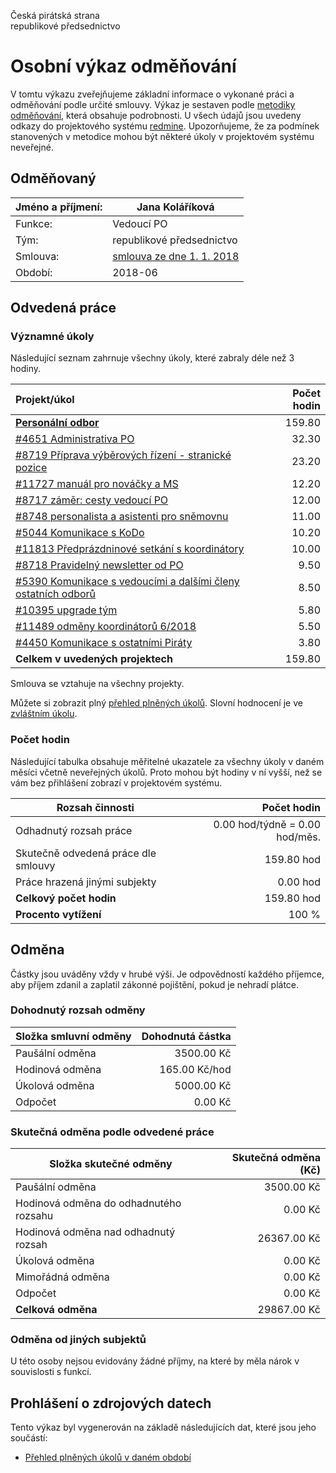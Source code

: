 Česká pirátská strana  
republikové předsednictvo

Osobní výkaz odměňování
=======================

V tomtu výkazu zveřejňujeme základní informace o vykonané práci a odměňování
podle určité smlouvy. Výkaz je sestaven podle [metodiky odměňování][metodika],
která obsahuje podrobnosti. U všech údajů jsou uvedeny odkazy do projektového
systému [redmine](https://redmine.pirati.cz). Upozorňujeme, že za podmínek
stanovených v metodice mohou být některé úkoly v projektovém systému neveřejné.

Odměňovaný
----------

Jméno a příjmení:                      | Jana Koláříková
-----------------------                | --------------------
Funkce:                                | Vedoucí PO
Tým:                                   | republikové předsednictvo
Smlouva:                               | [smlouva ze dne 1. 1. 2018][smlouva]
Období:                                | 2018-06


Odvedená práce
--------------

### Významné úkoly

Následující seznam zahrnuje všechny úkoly, které zabraly déle než 3 hodiny.

| Projekt/úkol                                                           |   Počet hodin |
|:-----------------------------------------------------------------------|--------------:|
| **[Personální odbor][p76]**                                            |        159.80 |
| [#4651 Administrativa PO][t4651]                                       |         32.30 |
| [#8719 Příprava výběrových řízení - stranické pozice][t8719]           |         23.20 |
| [#11727 manuál pro nováčky a MS][t11727]                               |         12.20 |
| [#8717 záměr: cesty vedoucí PO][t8717]                                 |         12.00 |
| [#8748 personalista a asistenti pro sněmovnu][t8748]                   |         11.00 |
| [#5044 Komunikace s KoDo][t5044]                                       |         10.20 |
| [#11813 Předprázdninové setkání s koordinátory][t11813]                |         10.00 |
| [#8718 Pravidelný newsletter od PO][t8718]                             |          9.50 |
| [#5390 Komunikace s vedoucími a dalšími členy ostatních odborů][t5390] |          8.50 |
| [#10395 upgrade tým][t10395]                                           |          5.80 |
| [#11489 odměny koordinátorů 6/2018][t11489]                            |          5.50 |
| [#4450 Komunikace s ostatními Piráty][t4450]                           |          3.80 |
| **Celkem v uvedených projektech**                                      |        159.80 |

Smlouva se vztahuje na všechny projekty. 

Můžete si zobrazit plný [přehled plněných úkolů][tasklist].
Slovní hodnocení je ve [zvláštním úkolu][hodnoceni].


### Počet hodin

Následující tabulka obsahuje měřitelné ukazatele za všechny úkoly v daném měsíci
včetně neveřejných úkolů. Proto mohou být hodiny v ní vyšší, než se vám bez
přihlášení zobrazí v projektovém systému.

Rozsah činnosti                        | Počet hodin
--------------                         | ----------:
Odhadnutý rozsah práce                 |   0.00 hod/týdně =   0.00 hod/měs.
Skutečně odvedená práce dle smlouvy    | 159.80 hod
Práce hrazená jinými subjekty          |   0.00 hod
**Celkový počet hodin**                | 159.80 hod
**Procento vytížení**                  |  100 %

Odměna
------

Částky jsou uváděny vždy v hrubé výši. Je odpovědností každého příjemce, aby
příjem zdanil a zaplatil zákonné pojištění, pokud je nehradí plátce.

### Dohodnutý rozsah odměny

Složka smluvní odměny                  | Dohodnutá částka
----------------                       | ------------------:
Paušální odměna                        |  3500.00 Kč
Hodinová odměna                        |   165.00 Kč/hod
Úkolová odměna                         |  5000.00 Kč
Odpočet                                |     0.00 Kč

### Skutečná odměna podle odvedené práce

Složka skutečné odměny                 | Skutečná odměna (Kč)
---------------------                  | ---------------------:
Paušální odměna                        |  3500.00 Kč
Hodinová odměna do odhadnutého rozsahu |     0.00 Kč
Hodinová odměna nad odhadnutý rozsah   | 26367.00 Kč
Úkolová odměna                         |     0.00 Kč
Mimořádná odměna                       |     0.00 Kč
Odpočet                                |     0.00 Kč
**Celková odměna**                     | 29867.00 Kč


### Odměna od jiných subjektů

U této osoby nejsou evidovány žádné příjmy, na které by měla nárok v souvislosti s funkcí.


Prohlášení o zdrojových datech
------------------------------

Tento výkaz byl vygenerován na základě následujících dat, které jsou jeho součástí:

* [Přehled plněných úkolů v daném období](user_report.csv)

[hodnoceni]: https://redmine.pirati.cz/issues/
[metodika]: https://redmine.pirati.cz/projects/po/wiki/Odmenovani


[p76]: https://redmine.pirati.cz/time_entries?c[]=project&c[]=user&c[]=activity&c[]=issue&c[]=hours&c[]=cf_16&c[]=spent_on&f[]=spent_on&f[]=user_id&f[]=&op[spent_on]=><&op[user_id]==&utf8=%E2%9C%93&v[spent_on][]=2018-06-01&v[spent_on][]=2018-06-30&v[user_id][]=2&v[user_id][]=2&v[user_id][]=0&f[]=project_id&op[project_id]==&v[project_id][]=76

[t4651]: https://redmine.pirati.cz/issues/4651/time_entries?c[]=project&c[]=user&c[]=activity&c[]=issue&c[]=hours&c[]=cf_16&c[]=spent_on&f[]=spent_on&f[]=user_id&f[]=&op[spent_on]=><&op[user_id]==&utf8=%E2%9C%93&v[spent_on][]=2018-06-01&v[spent_on][]=2018-06-30&v[user_id][]=2&v[user_id][]=2&v[user_id][]=0

[t8719]: https://redmine.pirati.cz/issues/8719/time_entries?c[]=project&c[]=user&c[]=activity&c[]=issue&c[]=hours&c[]=cf_16&c[]=spent_on&f[]=spent_on&f[]=user_id&f[]=&op[spent_on]=><&op[user_id]==&utf8=%E2%9C%93&v[spent_on][]=2018-06-01&v[spent_on][]=2018-06-30&v[user_id][]=2&v[user_id][]=2&v[user_id][]=0

[t11727]: https://redmine.pirati.cz/issues/11727/time_entries?c[]=project&c[]=user&c[]=activity&c[]=issue&c[]=hours&c[]=cf_16&c[]=spent_on&f[]=spent_on&f[]=user_id&f[]=&op[spent_on]=><&op[user_id]==&utf8=%E2%9C%93&v[spent_on][]=2018-06-01&v[spent_on][]=2018-06-30&v[user_id][]=2&v[user_id][]=2&v[user_id][]=0

[t8717]: https://redmine.pirati.cz/issues/8717/time_entries?c[]=project&c[]=user&c[]=activity&c[]=issue&c[]=hours&c[]=cf_16&c[]=spent_on&f[]=spent_on&f[]=user_id&f[]=&op[spent_on]=><&op[user_id]==&utf8=%E2%9C%93&v[spent_on][]=2018-06-01&v[spent_on][]=2018-06-30&v[user_id][]=2&v[user_id][]=2&v[user_id][]=0

[t8748]: https://redmine.pirati.cz/issues/8748/time_entries?c[]=project&c[]=user&c[]=activity&c[]=issue&c[]=hours&c[]=cf_16&c[]=spent_on&f[]=spent_on&f[]=user_id&f[]=&op[spent_on]=><&op[user_id]==&utf8=%E2%9C%93&v[spent_on][]=2018-06-01&v[spent_on][]=2018-06-30&v[user_id][]=2&v[user_id][]=2&v[user_id][]=0

[t5044]: https://redmine.pirati.cz/issues/5044/time_entries?c[]=project&c[]=user&c[]=activity&c[]=issue&c[]=hours&c[]=cf_16&c[]=spent_on&f[]=spent_on&f[]=user_id&f[]=&op[spent_on]=><&op[user_id]==&utf8=%E2%9C%93&v[spent_on][]=2018-06-01&v[spent_on][]=2018-06-30&v[user_id][]=2&v[user_id][]=2&v[user_id][]=0

[t11813]: https://redmine.pirati.cz/issues/11813/time_entries?c[]=project&c[]=user&c[]=activity&c[]=issue&c[]=hours&c[]=cf_16&c[]=spent_on&f[]=spent_on&f[]=user_id&f[]=&op[spent_on]=><&op[user_id]==&utf8=%E2%9C%93&v[spent_on][]=2018-06-01&v[spent_on][]=2018-06-30&v[user_id][]=2&v[user_id][]=2&v[user_id][]=0

[t8718]: https://redmine.pirati.cz/issues/8718/time_entries?c[]=project&c[]=user&c[]=activity&c[]=issue&c[]=hours&c[]=cf_16&c[]=spent_on&f[]=spent_on&f[]=user_id&f[]=&op[spent_on]=><&op[user_id]==&utf8=%E2%9C%93&v[spent_on][]=2018-06-01&v[spent_on][]=2018-06-30&v[user_id][]=2&v[user_id][]=2&v[user_id][]=0

[t5390]: https://redmine.pirati.cz/issues/5390/time_entries?c[]=project&c[]=user&c[]=activity&c[]=issue&c[]=hours&c[]=cf_16&c[]=spent_on&f[]=spent_on&f[]=user_id&f[]=&op[spent_on]=><&op[user_id]==&utf8=%E2%9C%93&v[spent_on][]=2018-06-01&v[spent_on][]=2018-06-30&v[user_id][]=2&v[user_id][]=2&v[user_id][]=0

[t10395]: https://redmine.pirati.cz/issues/10395/time_entries?c[]=project&c[]=user&c[]=activity&c[]=issue&c[]=hours&c[]=cf_16&c[]=spent_on&f[]=spent_on&f[]=user_id&f[]=&op[spent_on]=><&op[user_id]==&utf8=%E2%9C%93&v[spent_on][]=2018-06-01&v[spent_on][]=2018-06-30&v[user_id][]=2&v[user_id][]=2&v[user_id][]=0

[t11489]: https://redmine.pirati.cz/issues/11489/time_entries?c[]=project&c[]=user&c[]=activity&c[]=issue&c[]=hours&c[]=cf_16&c[]=spent_on&f[]=spent_on&f[]=user_id&f[]=&op[spent_on]=><&op[user_id]==&utf8=%E2%9C%93&v[spent_on][]=2018-06-01&v[spent_on][]=2018-06-30&v[user_id][]=2&v[user_id][]=2&v[user_id][]=0

[t4450]: https://redmine.pirati.cz/issues/4450/time_entries?c[]=project&c[]=user&c[]=activity&c[]=issue&c[]=hours&c[]=cf_16&c[]=spent_on&f[]=spent_on&f[]=user_id&f[]=&op[spent_on]=><&op[user_id]==&utf8=%E2%9C%93&v[spent_on][]=2018-06-01&v[spent_on][]=2018-06-30&v[user_id][]=2&v[user_id][]=2&v[user_id][]=0



[tasklist]: https://redmine.pirati.cz/time_entries?c[]=project&c[]=user&c[]=activity&c[]=issue&c[]=hours&c[]=cf_16&c[]=spent_on&f[]=spent_on&f[]=user_id&f[]=&op[spent_on]=><&op[user_id]==&utf8=%E2%9C%93&v[spent_on][]=2018-06-01&v[spent_on][]=2018-06-30&v[user_id][]=220

[smlouva]: https://smlouvy.pirati.cz/smlouvy/2017/05/01/kk-rohova/
